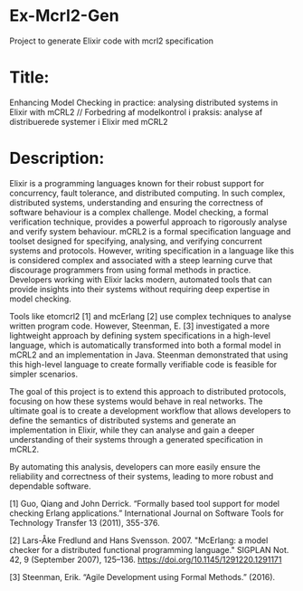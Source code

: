 # Ex-Mcrl2-Gen
Project to generate Elixir code with mcrl2 specification 


# Title: 
Enhancing Model Checking in practice: analysing distributed systems in Elixir with mCRL2
//
Forbedring af modelkontrol i praksis: analyse af distribuerede systemer i Elixir med mCRL2

# Description: 
Elixir is a programming languages known for their robust support for concurrency, fault tolerance, and distributed computing. In such complex, distributed systems, understanding and ensuring the correctness of software behaviour is a complex challenge. Model checking, a formal verification technique, provides a powerful approach to rigorously analyse and verify system behaviour. mCRL2 is a formal specification language and toolset designed for specifying, analysing, and verifying concurrent systems and protocols.
However, writing specification in a language like this is considered complex and associated with a steep learning curve that discourage programmers from using formal methods in practice. Developers working with Elixir lacks modern, automated tools that can provide insights into their systems without requiring deep expertise in model checking.

Tools like etomcrl2 [1] and mcErlang [2] use complex techniques to analyse written program code. However, Steenman, E. [3] investigated a more lightweight approach by defining system specifications in a high-level language, which is automatically transformed into both a formal model in mCRL2 and an implementation in Java. Steenman demonstrated that using this high-level language to create formally verifiable code is feasible for simpler scenarios.

The goal of this project is to extend this approach to distributed protocols, focusing on how these systems would behave in real networks.
The ultimate goal is to create a development workflow that allows developers to define the semantics of distributed systems and generate an implementation in Elixir, while they can analyse and gain a deeper understanding of their systems through a generated specification in mCRL2.

By automating this analysis, developers can more easily ensure the reliability and correctness of their systems, leading to more robust and dependable software.

[1] Guo, Qiang and John Derrick. “Formally based tool support for model checking Erlang applications.” International Journal on Software Tools for Technology Transfer 13 (2011), 355-376.

[2] Lars-Åke Fredlund and Hans Svensson. 2007. "McErlang: a model checker for a distributed functional programming language." SIGPLAN Not. 42, 9 (September 2007), 125–136. https://doi.org/10.1145/1291220.1291171

[3] Steenman, Erik. “Agile Development using Formal Methods.” (2016).